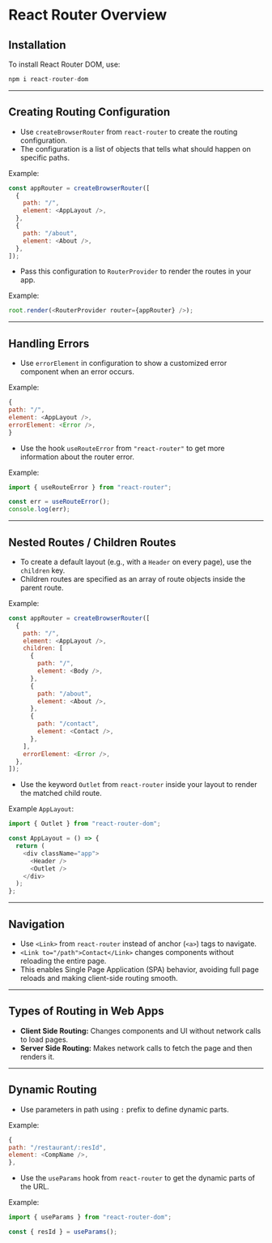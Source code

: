 # React Router Overview

## Installation

To install React Router DOM, use:

```js
npm i react-router-dom
```

---

## Creating Routing Configuration

- Use `createBrowserRouter` from `react-router` to create the routing configuration.
- The configuration is a list of objects that tells what should happen on specific paths.

Example:

```js
const appRouter = createBrowserRouter([
  {
    path: "/",
    element: <AppLayout />,
  },
  {
    path: "/about",
    element: <About />,
  },
]);
```

- Pass this configuration to `RouterProvider` to render the routes in your app.

Example:

```js
root.render(<RouterProvider router={appRouter} />);
```

---

## Handling Errors

- Use `errorElement` in configuration to show a customized error component when an error occurs.

Example:

```js
{
path: "/",
element: <AppLayout />,
errorElement: <Error />,
}
```

- Use the hook `useRouteError` from `"react-router"` to get more information about the router error.

Example:

```js
import { useRouteError } from "react-router";

const err = useRouteError();
console.log(err);
```

---

## Nested Routes / Children Routes

- To create a default layout (e.g., with a `Header` on every page), use the `children` key.
- Children routes are specified as an array of route objects inside the parent route.

Example:

```js
const appRouter = createBrowserRouter([
  {
    path: "/",
    element: <AppLayout />,
    children: [
      {
        path: "/",
        element: <Body />,
      },
      {
        path: "/about",
        element: <About />,
      },
      {
        path: "/contact",
        element: <Contact />,
      },
    ],
    errorElement: <Error />,
  },
]);
```

- Use the keyword `Outlet` from `react-router` inside your layout to render the matched child route.

Example `AppLayout`:

```js
import { Outlet } from "react-router-dom";

const AppLayout = () => {
  return (
    <div className="app">
      <Header />
      <Outlet />
    </div>
  );
};
```

---

## Navigation

- Use `<Link>` from `react-router` instead of anchor (`<a>`) tags to navigate.
- `<Link to="/path">Contact</Link>` changes components without reloading the entire page.
- This enables Single Page Application (SPA) behavior, avoiding full page reloads and making client-side routing smooth.

---

## Types of Routing in Web Apps

- **Client Side Routing:** Changes components and UI without network calls to load pages.
- **Server Side Routing:** Makes network calls to fetch the page and then renders it.

---

## Dynamic Routing

- Use parameters in path using `:` prefix to define dynamic parts.

Example:

```js
{
path: "/restaurant/:resId",
element: <CompName />,
},
```

- Use the `useParams` hook from `react-router` to get the dynamic parts of the URL.

Example:

```js
import { useParams } from "react-router-dom";

const { resId } = useParams();
```
